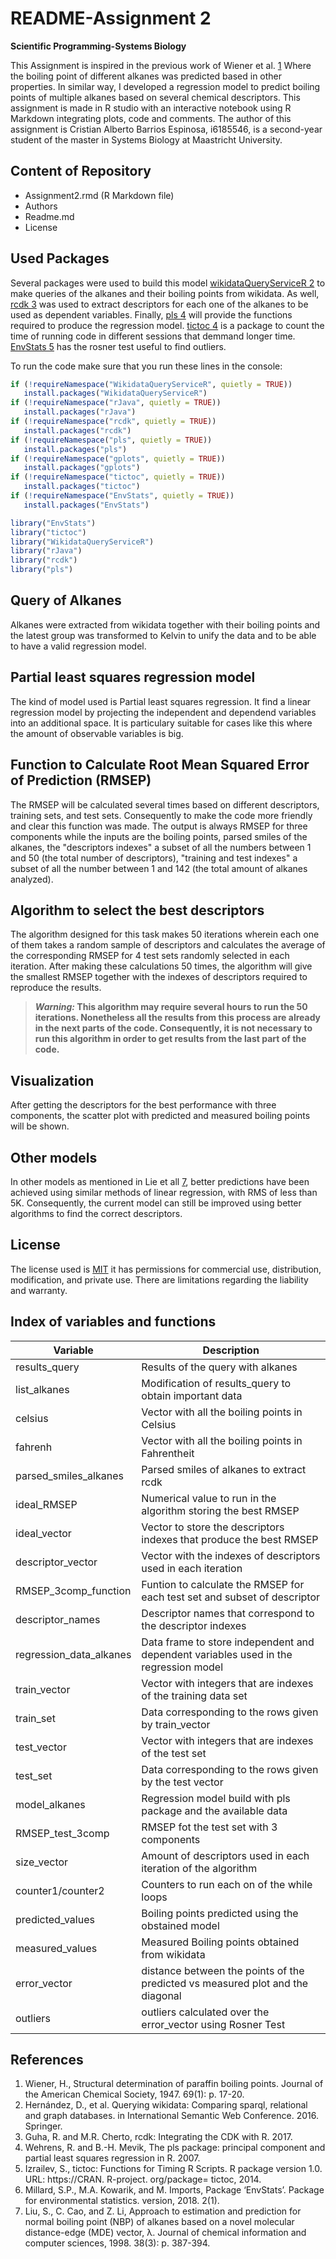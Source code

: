 ﻿# **README-Assignment 2**

**Scientific Programming-Systems Biology** 
 
This Assignment is inspired in the previous work of Wiener et al. [1](https://pubs.acs.org/doi/abs/10.1021/ja01193a005) Where the boiling point of different alkanes was predicted based in other properties. In similar way, I developed a regression model to predict boiling points of multiple alkanes based on several chemical descriptors. This assignment is made in R studio with an interactive notebook using R Markdown integrating plots, code and comments. The author of this assignment is Cristian Alberto Barrios Espinosa, i6185546, is a second-year student of the master in Systems Biology at Maastricht University. 

## **Content of Repository**
- Assignment2.rmd (R Markdown file)
- Authors
- Readme.md
- License
 
## **Used Packages**

 Several packages were used to build this model [wikidataQueryServiceR 2](https://cran.r-project.org/web/packages/WikidataQueryServiceR/index.html) to make queries of the alkanes and their boiling points from wikidata. As well, [rcdk 3](https://cran.r-project.org/web/packages/rcdk/index.html) was used to extract descriptors for each one of the alkanes to be used as dependent variables. Finally, [pls 4](https://cran.r-project.org/web/packages/pls/vignettes/pls-manual.pdf) will provide the functions required to produce the regression model. [tictoc 4](https://cran.r-project.org/web/packages/tictoc/index.html) is a package to count the time of running code in different sessions that demmand longer time. [EnvStats 5](https://cran.r-project.org/web/packages/EnvStats/index.html) has the rosner test useful to find outliers.
 
  To run the code make sure that you run these lines in the console:
 
 ```R
if (!requireNamespace("WikidataQueryServiceR", quietly = TRUE))
    install.packages("WikidataQueryServiceR")
if (!requireNamespace("rJava", quietly = TRUE))
    install.packages("rJava")
if (!requireNamespace("rcdk", quietly = TRUE))
    install.packages("rcdk")
if (!requireNamespace("pls", quietly = TRUE))
    install.packages("pls")
if (!requireNamespace("gplots", quietly = TRUE))
    install.packages("gplots")
if (!requireNamespace("tictoc", quietly = TRUE))
    install.packages("tictoc")
if (!requireNamespace("EnvStats", quietly = TRUE))
    install.packages("EnvStats")

library("EnvStats")
library("tictoc")
library("WikidataQueryServiceR")
library("rJava")
library("rcdk")
library("pls")

```
## **Query of Alkanes** 
Alkanes were extracted from wikidata together with their boiling points and the latest group was transformed to Kelvin to unify the data and to be able to have a valid regression model. 

## **Partial least squares regression model** 
The kind of model used is Partial least squares regression. It find a linear regression model by projecting the independent and dependend variables into an additional space. It is particulary suitable for cases like this where the amount of observable variables is big.


## **Function to Calculate Root Mean Squared Error of Prediction (RMSEP)** 
The RMSEP will be calculated several times based on different descriptors, training sets, and test sets. Consequently to make the code more friendly and clear this function was made. The output is always RMSEP for three components while the inputs are the boiling points, parsed smiles of the alkanes, the "descriptors indexes" a subset of all the numbers between 1 and 50 (the total number of descriptors), "training and test indexes" a subset of all the number between 1 and 142 (the total amount of alkanes analyzed). 
## **Algorithm to select the best descriptors** 

The algorithm designed for this task makes 50 iterations wherein each one of them takes a random sample of descriptors and calculates the average of the corresponding RMSEP for 4 test sets randomly selected in each iteration. After making these calculations 50 times, the algorithm will give the smallest RMSEP together with the indexes of descriptors required to reproduce the results. 
 >***Warning:* This algorithm may require several hours to run the 50 iterations. Nonetheless all the results from this process are already in the next parts of the code. Consequently, it is not necessary to run this algorithm in order to get results from the last part of the code.** 
 
 

## **Visualization**
After getting the descriptors for the best performance with three components, the scatter plot with predicted and measured boiling points will be shown. 

## Other models
In other models as mentioned in Lie et all [7](https://pubs.acs.org/doi/abs/10.1021/ci970109z), better predictions have been achieved using similar methods of linear regression, with RMS of less than 5K. Consequently, the current model can still be improved using better algorithms to find the correct descriptors.

## **License** 
The license used is [MIT](https://choosealicense.com/licenses/mit/) it has permissions for commercial use, distribution, modification, and private use. There are limitations regarding the liability and warranty. 


## **Index of variables and functions**

| Variable                | Description                                                                          |
|-------------------------|--------------------------------------------------------------------------------------|
| results_query           | Results of the query with alkanes                                                    |
| list_alkanes            | Modification of results_query to obtain important data                               |
| celsius                 | Vector with all the boiling points in Celsius                                        |
| fahrenh                  | Vector with all the boiling points in Fahrentheit                                    |
| parsed_smiles_alkanes   | Parsed smiles of alkanes to extract rcdk                                             |
| ideal_RMSEP             | Numerical value to run in the algorithm storing the best RMSEP                       |
| ideal_vector            | Vector to store the descriptors indexes that produce the best RMSEP                  |
| descriptor_vector       | Vector with the indexes of descriptors used in each iteration                        |
| RMSEP_3comp_function    | Funtion to calculate the RMSEP for each test set and subset of descriptor            |
| descriptor_names        | Descriptor names that correspond to the descriptor indexes                            |
| regression_data_alkanes | Data frame to store independent and dependent variables used in the regression model |
| train_vector            | Vector with integers that are indexes of the training data set                       |
| train_set               | Data corresponding to the rows given by train_vector                                 |
| test_vector             | Vector with integers that are indexes of the test set                                |
| test_set                | Data corresponding to the rows given by the test vector                              |
| model_alkanes           | Regression model build with pls package and the available data                       |
| RMSEP_test_3comp        | RMSEP fot the test set with 3 components                                             |
| size_vector             | Amount of descriptors used in each iteration of the algorithm                        |
| counter1/counter2       | Counters to run each on of the while loops                                           |      
| predicted_values        | Boiling points predicted using the obstained model                                   |
| measured_values         | Measured Boiling points obtained from wikidata                                       |
| error_vector            | distance between the points of the predicted vs measured plot and the diagonal       |
| outliers                | outliers calculated over the error_vector using Rosner Test                          |


## **References**



1.	Wiener, H., Structural determination of paraffin boiling points. Journal of the American Chemical Society, 1947. 69(1): p. 17-20.
2.	Hernández, D., et al. Querying wikidata: Comparing sparql, relational and graph databases. in International Semantic Web Conference. 2016. Springer.
3.	Guha, R. and M.R. Cherto, rcdk: Integrating the CDK with R. 2017.
4.	Wehrens, R. and B.-H. Mevik, The pls package: principal component and partial least squares regression in R. 2007.
5.	Izrailev, S., tictoc: Functions for Timing R Scripts. R package version 1.0. URL: https://CRAN. R-project. org/package= tictoc, 2014.
6.	Millard, S.P., M.A. Kowarik, and M. Imports, Package ‘EnvStats’. Package for environmental statistics. version, 2018. 2(1).
7.	Liu, S., C. Cao, and Z. Li, Approach to estimation and prediction for normal boiling point (NBP) of alkanes based on a novel molecular distance-edge (MDE) vector, λ. Journal of chemical information and computer sciences, 1998. 38(3): p. 387-394.


